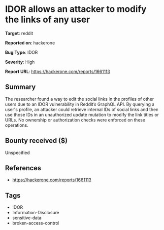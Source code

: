 # IDOR allows an attacker to modify the links of any user

**Target**: reddit

**Reported on**: hackerone

**Bug Type**: IDOR

**Severity**: High

**Report URL**: https://hackerone.com/reports/1661113

## Summary
The researcher found a way to edit the social links in the profiles of other users due to an IDOR vulnerability in Reddit’s GraphQL API. By querying a user's profile, an attacker could retrieve
internal IDs of social links and then use those IDs in an unauthorized update mutation to modify the link titles or URLs. No ownership or authorization checks were enforced on these operations.

## Bounty received ($)
Unspecified

## References
- https://hackerone.com/reports/1661113
## Tags
- IDOR
- Information-Disclosure
- sensitive-data
- broken-access-control

